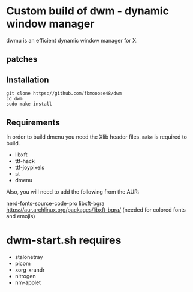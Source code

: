 # Custom build of dwm - dynamic window manager

dwmu is an efficient dynamic window manager for X.

## patches



## Installation

```
git clone https://github.com/fbmooose48/dwm
cd dwm
sudo make install
```
## Requirements

In order to build dmenu you need the Xlib header files.
`make` is required to build.

+ libxft
+ ttf-hack
+ ttf-joypixels
+ st
+ dmenu

Also, you will need to add the following from the AUR:

nerd-fonts-source-code-pro
libxft-bgra https://aur.archlinux.org/packages/libxft-bgra/ (needed for colored fonts and emojis)

# dwm-start.sh requires
+ stalonetray
+ picom
+ xorg-xrandr
+ nitrogen
+ nm-applet

